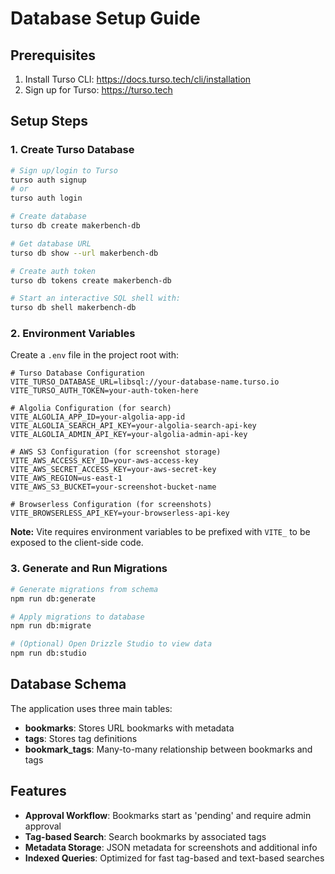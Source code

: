 # Database Setup Guide

## Prerequisites

1. Install Turso CLI: https://docs.turso.tech/cli/installation
2. Sign up for Turso: https://turso.tech

## Setup Steps

### 1. Create Turso Database

```bash
# Sign up/login to Turso
turso auth signup
# or
turso auth login

# Create database
turso db create makerbench-db

# Get database URL
turso db show --url makerbench-db

# Create auth token
turso db tokens create makerbench-db

# Start an interactive SQL shell with:
turso db shell makerbench-db
```

### 2. Environment Variables

Create a `.env` file in the project root with:

```env
# Turso Database Configuration
VITE_TURSO_DATABASE_URL=libsql://your-database-name.turso.io
VITE_TURSO_AUTH_TOKEN=your-auth-token-here

# Algolia Configuration (for search)
VITE_ALGOLIA_APP_ID=your-algolia-app-id
VITE_ALGOLIA_SEARCH_API_KEY=your-algolia-search-api-key
VITE_ALGOLIA_ADMIN_API_KEY=your-algolia-admin-api-key

# AWS S3 Configuration (for screenshot storage)
VITE_AWS_ACCESS_KEY_ID=your-aws-access-key
VITE_AWS_SECRET_ACCESS_KEY=your-aws-secret-key
VITE_AWS_REGION=us-east-1
VITE_AWS_S3_BUCKET=your-screenshot-bucket-name

# Browserless Configuration (for screenshots)
VITE_BROWSERLESS_API_KEY=your-browserless-api-key
```

**Note:** Vite requires environment variables to be prefixed with `VITE_` to be exposed to the client-side code.

### 3. Generate and Run Migrations

```bash
# Generate migrations from schema
npm run db:generate

# Apply migrations to database
npm run db:migrate

# (Optional) Open Drizzle Studio to view data
npm run db:studio
```

## Database Schema

The application uses three main tables:

- **bookmarks**: Stores URL bookmarks with metadata
- **tags**: Stores tag definitions
- **bookmark_tags**: Many-to-many relationship between bookmarks and tags

## Features

- **Approval Workflow**: Bookmarks start as 'pending' and require admin approval
- **Tag-based Search**: Search bookmarks by associated tags
- **Metadata Storage**: JSON metadata for screenshots and additional info
- **Indexed Queries**: Optimized for fast tag-based and text-based searches
